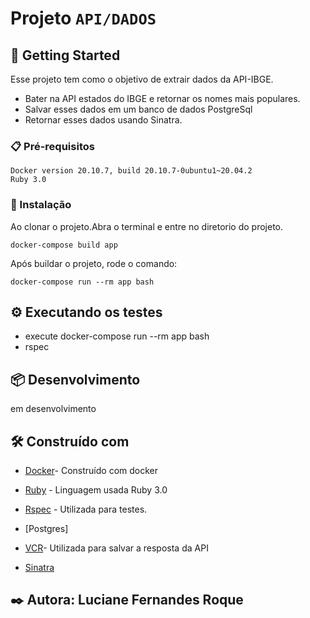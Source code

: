 # Projeto `API/DADOS`


## 🚀 Getting Started

Esse projeto tem como o objetivo de extrair dados da API-IBGE.
- Bater na API estados do IBGE e retornar os nomes mais populares.
- Salvar esses dados em um banco de dados PostgreSql
- Retornar esses dados usando Sinatra.
### 📋 Pré-requisitos

```
Docker version 20.10.7, build 20.10.7-0ubuntu1~20.04.2
Ruby 3.0
```

### 🔧 Instalação


Ao clonar o projeto.Abra o terminal e entre no diretorio do projeto.

```
docker-compose build app
```

Após buildar o projeto, rode o comando:

```
docker-compose run --rm app bash
```


## ⚙️ Executando os testes

* execute docker-compose run --rm app bash
* rspec 


## 📦 Desenvolvimento

em desenvolvimento

## 🛠️ Construído com
* [Docker](https://docs.docker.com/get-started/overview/)- Construído com docker 

* [Ruby](https://ruby-doc.org/) - Linguagem usada Ruby 3.0

* [Rspec](https://rspec.info/documentation/) - Utilizada para testes.

* [Postgres]

* [VCR](https://rubygems.org/gems/vcr/versions/3.0.1?locale=pt-BR)- Utilizada para salvar a resposta da API

* [Sinatra](http://sinatrarb.com/)

## ✒️ Autora: Luciane Fernandes Roque